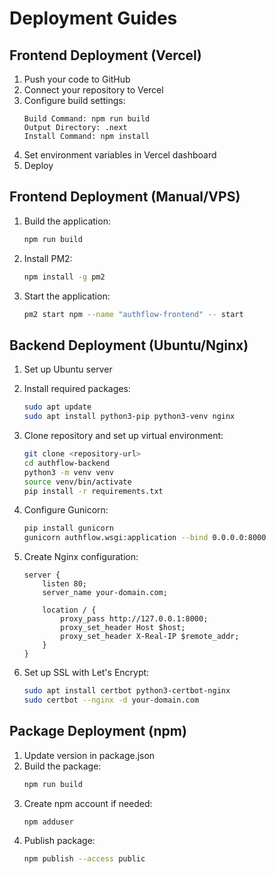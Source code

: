# Deployment Guides

## Frontend Deployment (Vercel)

1. Push your code to GitHub
2. Connect your repository to Vercel
3. Configure build settings:
   ```
   Build Command: npm run build
   Output Directory: .next
   Install Command: npm install
   ```
4. Set environment variables in Vercel dashboard
5. Deploy

## Frontend Deployment (Manual/VPS)

1. Build the application:
   ```bash
   npm run build
   ```
2. Install PM2:
   ```bash
   npm install -g pm2
   ```
3. Start the application:
   ```bash
   pm2 start npm --name "authflow-frontend" -- start
   ```

## Backend Deployment (Ubuntu/Nginx)

1. Set up Ubuntu server
2. Install required packages:
   ```bash
   sudo apt update
   sudo apt install python3-pip python3-venv nginx
   ```

3. Clone repository and set up virtual environment:
   ```bash
   git clone <repository-url>
   cd authflow-backend
   python3 -m venv venv
   source venv/bin/activate
   pip install -r requirements.txt
   ```

4. Configure Gunicorn:
   ```bash
   pip install gunicorn
   gunicorn authflow.wsgi:application --bind 0.0.0.0:8000
   ```

5. Create Nginx configuration:
   ```nginx
   server {
       listen 80;
       server_name your-domain.com;

       location / {
           proxy_pass http://127.0.0.1:8000;
           proxy_set_header Host $host;
           proxy_set_header X-Real-IP $remote_addr;
       }
   }
   ```

6. Set up SSL with Let's Encrypt:
   ```bash
   sudo apt install certbot python3-certbot-nginx
   sudo certbot --nginx -d your-domain.com
   ```

## Package Deployment (npm)

1. Update version in package.json
2. Build the package:
   ```bash
   npm run build
   ```
3. Create npm account if needed:
   ```bash
   npm adduser
   ```
4. Publish package:
   ```bash
   npm publish --access public
   ```